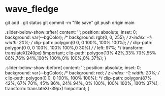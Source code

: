 # wave_fledge



git add .
git status
git commit -m "file save"
git push origin main

.slider-below-show::after{
  content: '';
  position: absolute;
  inset: 0;
  background: var(--bgColor);
  /* background: rgb(0, 0, 255); */
  z-index: -1;
  width: 20%;
  /* clip-path: polygon(0 0, 0 100%, 100% 100%); */
  /* clip-path: polygon(0 0, 0 100%, 100% 100%,0 30%) */
  /* left: 97%; */
  transform: translateX(240px) !important;
  clip-path: polygon(13% 42%,33% 70%,55% 86%,76% 94%,100% 100%,0% 100%,0% 37%);
}

.slider-below-show::before{
  content: '';
  position: absolute;
  inset: 0;
  background: var(--bgColor);
  /* background: red; */
  z-index: -1;
  width: 20%;
  /* clip-path: polygon(0 0, 0 100%, 100% 100%); */
  clip-path: polygon(87% 42%, 67% 70%, 45% 86%, 24% 94%, 0% 100%, 100% 100%, 100% 37%);
  transform: translateX(-39px) !important;
}